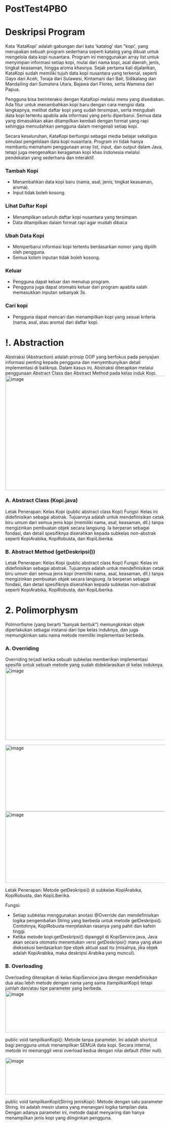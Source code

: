 # PostTest4PBO
# Deskripsi Program
Kata 'KataKopi' adalah gabungan dari kata 'katalog' dan "kopi', yang merupakan sebuah program sederhana seperti katalog yang dibuat untuk mengelola data kopi nusantara. Program ini menggunakan array list untuk menyimpan informasi setiap kopi, mulai dari nama kopi, asal daerah, jenis, tingkat keasaman, hingga aroma khasnya. Sejak pertama kali dijalankan, KataKopi sudah memiliki tujuh data kopi nusantara yang terkenal, seperti Gayo dari Aceh, Toraja dari Sulawesi, Kintamani dari Bali, Sidikalang dan Mandailing dari Sumatera Utara, Bajawa dari Flores, serta Wamena dari Papua.

Pengguna bisa berinteraksi dengan KataKopi melalui menu yang disediakan. Ada fitur untuk menambahkan kopi baru dengan cara mengisi data lengkapnya, melihat daftar kopi yang sudah tersimpan, serta mengubah data kopi tertentu apabila ada informasi yang perlu diperbarui. Semua data yang dimasukkan akan ditampilkan kembali dengan format yang rapi sehingga memudahkan pengguna dalam mengenali setiap kopi.

Secara keseluruhan, KataKopi berfungsi sebagai media belajar sekaligus simulasi pengelolaan data kopi nusantara. Program ini tidak hanya membantu memahami penggunaan array list, input, dan output dalam Java, tetapi juga mengenalkan keragaman kopi khas Indonesia melalui pendekatan yang sederhana dan interaktif.

### Tambah Kopi
- Menambahkan data kopi baru (nama, asal, jenis, tingkat keasaman, aroma).
- Input tidak boleh kosong.

### Lihat Daftar Kopi
- Menampilkan seluruh daftar kopi nusantara yang tersimpan.
- Data ditampilkan dalam format rapi agar mudah dibaca

### Ubah Data Kopi
- Memperbarui informasi kopi tertentu berdasarkan nomor yang dipilih oleh pengguna.
- Semua kolom inputan tidak  boleh kosong.

### Keluar
- Pengguna dapat keluar dan menutup program.
- Pengguna juga dapat otomatis keluar dari program apabila salah memasukkan inputan sebanyak 3x.

### Cari kopi
- Pengguna dapat mencari dan menampilkan kopi yang sesuai kriteria (nama, asal, atau aroma) dari daftar kopi.

# !. Abstraction
Abstraksi (Abstraction) adalah prinsip OOP yang berfokus pada penyajian informasi penting kepada pengguna dan menyembunyikan detail implementasi di baliknya. Dalam kasus ini, Abstraksi diterapkan melalui penggunaan Abstract Class dan Abstract Method pada kelas induk Kopi.
<img width="893" height="360" alt="image" src="https://github.com/user-attachments/assets/e2956caa-a99b-451d-a4b6-020426613fcb" />

### A. Abstract Class (Kopi.java)
Letak Penerapan: Kelas Kopi (public abstract class Kopi)
Fungsi: Kelas ini didefinisikan sebagai abstrak. Tujuannya adalah untuk mendefinisikan cetak biru umum dari semua jenis kopi (memiliki nama, asal, keasaman, dll.) tanpa mengizinkan pembuatan objek secara langsung. Ia berperan sebagai fondasi, dan detail spesifiknya diserahkan kepada subkelas non-abstrak seperti KopiArabika, KopiRobusta, dan KopiLiberika.

### B. Abstract Method (getDeskripsi())
Letak Penerapan: Kelas Kopi (public abstract class Kopi)
Fungsi: Kelas ini didefinisikan sebagai abstrak. Tujuannya adalah untuk mendefinisikan cetak biru umum dari semua jenis kopi (memiliki nama, asal, keasaman, dll.) tanpa mengizinkan pembuatan objek secara langsung. Ia berperan sebagai fondasi, dan detail spesifiknya diserahkan kepada subkelas non-abstrak seperti KopiArabika, KopiRobusta, dan KopiLiberika.

# 2. Polimorphysm
Polimorfisme (yang berarti "banyak bentuk") memungkinkan objek diperlakukan sebagai instansi dari tipe kelas induknya, dan juga memungkinkan satu nama metode memiliki implementasi berbeda.

### A. Overriding
Overriding terjadi ketika sebuah subkelas memberikan implementasi spesifik untuk sebuah metode yang sudah dideklarasikan di kelas induknya.
<img width="1068" height="229" alt="image" src="https://github.com/user-attachments/assets/5c5f19e7-8c40-42fd-833e-ba5f050f5185" />

<img width="1167" height="210" alt="image" src="https://github.com/user-attachments/assets/4909c3c2-e133-409c-bfa9-f4044d51eb8b" />

<img width="1129" height="225" alt="image" src="https://github.com/user-attachments/assets/823ae0bf-c376-4e67-980d-5d53e38db8a4" />

Letak Penerapan: Metode getDeskripsi() di subkelas KopiArabika, KopiRobusta, dan KopiLiberika.

Fungsi:
- Setiap subkelas menggunakan anotasi @Override dan mendefinisikan logika pengembalian String yang berbeda untuk metode getDeskripsi(). Contohnya, KopiRobusta menjelaskan rasanya yang pahit dan kafein tinggi.
- Ketika metode kopi.getDeskripsi() dipanggil di KopiService.java, Java akan secara otomatis menentukan versi getDeskripsi() mana yang akan dieksekusi berdasarkan tipe objek aktual saat itu (misalnya, jika objek adalah KopiArabika, maka deskripsi Arabika yang muncul).


### B. Overloading
Overloading diterapkan di kelas KopiService.java dengan mendefinisikan dua atau lebih metode dengan nama yang sama (tampilkanKopi) tetapi jumlah dan/atau tipe parameter yang berbeda.
<img width="561" height="131" alt="image" src="https://github.com/user-attachments/assets/2d4f4008-35c6-4875-a9a5-b1584f99bba2" />

public void tampilkanKopi(): Metode tanpa parameter. Ini adalah shortcut bagi pengguna untuk menampilkan SEMUA data kopi. Secara internal, metode ini memanggil versi overload kedua dengan nilai default (filter null).

<img width="566" height="116" alt="image" src="https://github.com/user-attachments/assets/50e2dcee-0ff4-4f2c-ac70-6bc7b678ec84" />

public void tampilkanKopi(String jenisKopi): Metode dengan satu parameter String. Ini adalah mesin utama yang menangani logika tampilan data. Dengan adanya parameter ini, metode dapat menyaring dan hanya menampilkan jenis kopi yang diinginkan pengguna.

